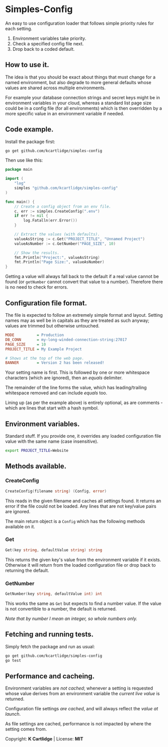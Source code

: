 # Simples-Config

An easy to use configuration loader that
follows simple priority rules for each setting.

1. Environment variables take priority.
2. Check a specified config file next.
3. Drop back to a coded default.

## How to use it.

The idea is that you should be exact about things
that must change for a named environment, but
also degrade to more general defaults whose values
are shared across multiple environments.

For example your database connection strings and secret
keys might be in environment variables in your cloud,
whereas a standard list page size could be in a config
file (for all environments) which is then overridden by
a more specific value in an environment variable if needed.

## Code example.

Install the package first:

``` sh
go get github.com/kcartlidge/simples-config
```

Then use like this:

``` go
package main

import (
    "log"
    simples "github.com/kcartlidge/simples-config"
)

func main() {
    // Create a config object from an env file.
    c, err := simples.CreateConfig(".env")
    if err != nil {
	    log.Fatalln(err.Error())
    }

    // Extract the values (with defaults).
    valueAsString := c.Get("PROJECT_TITLE", "Unnamed Project")
    valueAsNumber := c.GetNumber("PAGE_SIZE", 10)

    // Show the results.
    fmt.Println("Project:", valueAsString)
    fmt.Println("Page Size:", valueAsNumber)
}
```

Getting a value will always fall back to the default
if a real value cannot be found (or ```getNumber```
cannot convert that value to a number). Therefore
there is no need to check for errors.

## Configuration file format.

The file is expected to follow an extremely simple
format and layout. Setting names may as well be in
capitals as they are treated as such anyway; values
are trimmed but otherwise untouched.

``` ini
MODE          = Production
DB_CONN       = my-long-winded-connection-string:27017
PAGE_SIZE     = 10
PROJECT_TITLE = My Example Project

# Shows at the top of the web page.
BANNER        = Version 2 has been released!
```

Your setting name is first. This is followed by one
or more whitespace characters (which are ignored),
then an *equals* delimiter.

The remainder of the line forms the value, which
has leading/trailing whitespace removed and can
include *equals* too.

Lining up (as per the example above) is entirely
optional, as are comments - which are lines that
start with a hash symbol.

## Environment variables.

Standard stuff. If you provide one, it overrides
any loaded configuration file value with the same
name (case insensitive).

``` sh
export PROJECT_TITLE=Website
```

## Methods available.

### CreateConfig

``` go
CreateConfig(filename string) (Config, error)
```

This reads in the given filename and caches all
settings found. It returns an error if the
file could not be loaded. Any lines that are
not key/value pairs are ignored.

The main return object is a ```Config``` which
has the following methods available on it.

### Get

``` go
Get(key string, defaultValue string) string
```

This returns the given key's value from the
environment variable if it exists. Otherwise
it will return from the loaded configuration
file or drop back to returning the default.

### GetNumber

``` go
GetNumber(key string, defaultValue int) int
```

This works the same as ```Get``` but expects
to find a number value. If the value is not
convertible to a number, the default is
returned.

*Note that by number I mean an integer, so
whole numbers only.*

## Fetching and running tests.

Simply fetch the package and run as usual:

``` sh
go get github.com/kcartlidge/simples-config
go test
```

## Performance and cacheing.

Environment variables are *not cached*; whenever a
setting is requested whose value derives from an
environment variable the *current live value* is returned.

Configuration file settings *are cached*, and will
always reflect the *value at launch*.

As file settings are cached, performance is not
impacted by where the setting comes from.

Copyright: **K Cartlidge** | License: **MIT**
